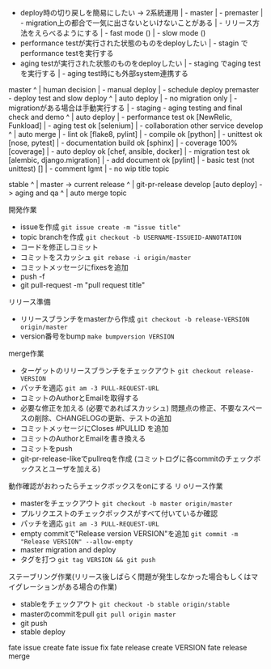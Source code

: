 - deploy時の切り戻しを簡易にしたい -> 2系統運用
| - master
| - premaster
| - migration上の都合で一気に出さないといけないことがある
|   - リリース方法をえらべるようにする
|     - fast mode ()
|     - slow mode ()
- performance testが実行された状態のものをdeployしたい
| - stagin でperformance testを実行する
- aging testが実行された状態のものをdeployしたい
| - staging でaging testを実行する
| - aging test時にも外部system連携する

master
^
| human decision
| - manual deploy
| - schedule deploy
premaster - deploy test and slow deploy
^
| auto deploy
| - no migration only
| - migrationがある場合は手動実行する
| -
staging - aging testing and final check and demo
^
| auto deploy
| - performance test ok [NewRelic, Funkload]
| - aging test ok [selenium]
| - collaboration other service
develop
^
| auto merge
| - lint ok [flake8, pylint]
| - compile ok [python]
| - unittest ok [nose, pytest]
| - documentation build ok [sphinx]
| - coverage 100% [coverage]
| - auto deploy ok [chef, ansible, docker]
| - migration test ok [alembic, django.migration]
| - add document ok [pylint]
| - basic test (not unittest) []
| - comment lgmt
| - no wip title
topic


stable
^
|
master -> current release
^
| git-pr-release
develop [auto deploy] -> aging and qa
^
| auto merge
topic


開発作業
- issueを作成 `git issue create -m "issue title"`
- topic branchを作成 `git checkout -b USERNAME-ISSUEID-ANNOTATION`
- コードを修正しコミット
- コミットをスカッシュ `git rebase -i origin/master`
- コミットメッセージにfixesを追加
- push -f
- git pull-request -m "pull request title"

<lint check>
<compile check>
<coverage check>
<document check>
<no wip>

リリース準備
- リリースブランチをmasterから作成 `git checkout -b release-VERSION origin/master`
- version番号をbump `make bumpversion VERSION`

merge作業
- ターゲットのリリースブランチをチェックアウト `git checkout release-VERSION`
- パッチを適応 `git am -3 PULL-REQUEST-URL`
- コミットのAuthorとEmailを取得する
- 必要な修正を加える (必要であればスカッシュ) 問題点の修正、不要なスペースの削除、CHANGELOGの更新、テストの追加
- コミットメッセージにCloses #PULLID を追加
- コミットのAuthorとEmailを書き換える
- コミットをpush
- git-pr-release-likeでpullreqを作成 (コミットログに各commitのチェックボックスとユーザを加える)

<deploy application>
<deploy documentation>
<manual test> 動作確認がおわったらチェックボックスをonにする
<unittest>
<system test>
<aging test>
<qa test>
<performance test>
リ
oリース作業

- masterをチェックアウト `git checkout -b master origin/master`
- プルリクエストのチェックボックスがすべて付いているか確認
- パッチを適応 `git am -3 PULL-REQUEST-URL`
- empty commitで"Release version VERSION"を追加 `git commit -m "Release VERSION" --allow-empty`
- master migration and deploy
- タグを打つ `git tag VERSION && git push`

ステーブリング作業(リリース後しばらく問題が発生しなかった場合もしくはマイグレーションがある場合の作業)

- stableをチェックアウト `git checkout -b stable origin/stable`
- masterのcommitをpull `git pull origin master`
- git push
- stable deploy


fate issue create
fate issue fix
fate release create VERSION
fate release merge
